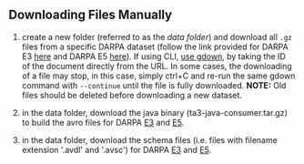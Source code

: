 ## Downloading Files Manually

1. create a new folder (referred to as the *data folder*) and download all `.gz` files from a specific DARPA dataset (follow the link provided for DARPA E3 [here](https://drive.google.com/drive/folders/1fOCY3ERsEmXmvDekG-LUUSjfWs6TRdp-) and DARPA E5 [here](https://drive.google.com/drive/folders/1GVlHQwjJte3yz0n1a1y4H4TfSe8cu6WJ)). If using CLI, [use gdown](https://stackoverflow.com/a/50670037/10183259), by taking the ID of the document directly from the URL. In some cases, the downloading of a file may stop, in this case, simply ctrl+C and re-run the same gdown command with `--continue` until the file is fully downloaded. 
**NOTE:** Old files should be deleted before  downloading a new dataset.

2. in the data folder, download the java binary (ta3-java-consumer.tar.gz) to build the avro files for DARPA [E3](https://drive.google.com/drive/folders/1kCRC5CPI8MvTKQFvPO4hWIRHeuUXLrr1) and [E5](https://drive.google.com/drive/folders/1YDxodpEmwu4VTlczsrLGkZMnh_o70lUh).

3. in the data folder, download the schema files (i.e. files with filename extension '.avdl' and '.avsc') for DARPA [E3](https://drive.google.com/drive/folders/1gwm2gAlKHQnFvETgPA8kJXLLm3L-Z3H1) and [E5](https://drive.google.com/drive/folders/1fCdYCIMBCm7gmBpmqDTuoMhbOoIY6Wzq).
